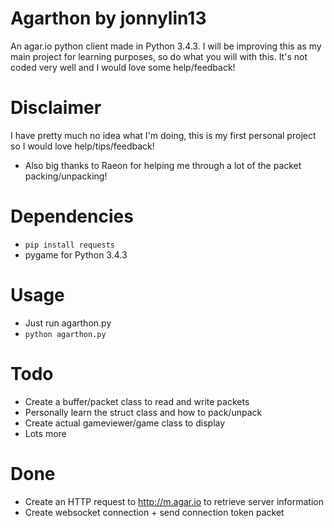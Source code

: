 # Agarthon by jonnylin13

An agar.io python client made in Python 3.4.3. I will be improving this as my main project for learning purposes, so do what you will with this. It's not coded very well and I would love some help/feedback!

# Disclaimer

I have pretty much no idea what I'm doing, this is my first personal project so I would love help/tips/feedback!
- Also big thanks to Raeon for helping me through a lot of the packet packing/unpacking!

# Dependencies
- `pip install requests`
- pygame for Python 3.4.3

# Usage
- Just run agarthon.py
- `python agarthon.py`

# Todo

- Create a buffer/packet class to read and write packets
- Personally learn the struct class and how to pack/unpack
- Create actual gameviewer/game class to display
- Lots more

# Done
- Create an HTTP request to http://m.agar.io to retrieve server information
- Create websocket connection + send connection token packet
